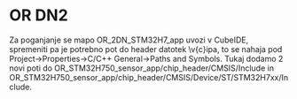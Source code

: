 # OR DN2
Za poganjanje se mapo OR\_2DN\_STM32H7\_app uvozi v CubeIDE, spremeniti pa je potrebno
pot do header datotek \v{c}ipa, to se nahaja pod Project->Properties->C/C++ General->Paths
and Symbols. Tukaj dodamo 2 novi poti do OR_STM32H750_sensor_app/chip_header/CMSIS/Include
in OR_STM32H750_sensor_app/chip_header/CMSIS/Device/ST/STM32H7xx/Include.
